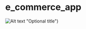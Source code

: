 # e_commerce_app

![Alt text]((https://drive.google.com/file/d/1aOWG5fvtgTbZfKExtmLl9p2cezCa3VSf/view?usp=share_link)) "Optional title")
